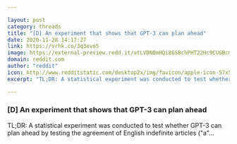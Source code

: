 ```yaml
---

layout: post
category: threads
title: "[D] An experiment that shows that GPT-3 can plan ahead"
date: 2020-11-28 14:17:27
link: https://vrhk.co/3q3evo5
image: https://external-preview.redd.it/atLVDNQmHQi8GSBchPHT22Hc9CUGBcmQgQVB1Ta3VHc.jpg?width=1050&height=549.738219895&auto=webp&crop=1050:549.738219895,smart&s=07a59fcf80e4ff9decc1debbb16568fdd61c21ff
domain: reddit.com
author: "reddit"
icon: http://www.redditstatic.com/desktop2x/img/favicon/apple-icon-57x57.png
excerpt: "TL;DR: A statistical experiment was conducted to test whether GPT-3 can plan ahead by testing the agreement of English indefinite articles (\"a\"..."

---
```


### [D] An experiment that shows that GPT-3 can plan ahead

TL;DR: A statistical experiment was conducted to test whether GPT-3 can plan ahead by testing the agreement of English indefinite articles ("a"...
